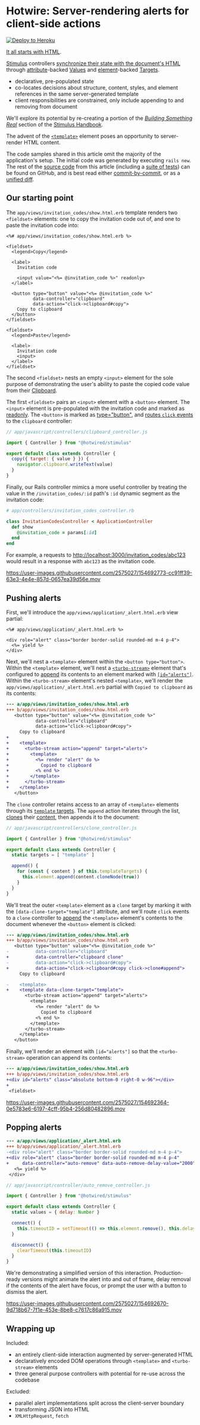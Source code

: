 # Hotwire: Server-rendering alerts for client-side actions

[![Deploy to Heroku](https://www.herokucdn.com/deploy/button.png)][heroku-deploy-app]

[heroku-deploy-app]: https://heroku.com/deploy?template=https://github.com/thoughtbot/hotwire-example-template/tree/hotwire-example-button-alert-template

[It all starts with HTML][].

[Stimulus][] controllers [synchronize their state with the document's
HTML][stimulus-state] through [attribute][]-backed [Values][] and
[element][]-backed [Targets][].

* declarative, pre-populated state
* co-locates decisions about structure, content, styles, and element references
  in the same server-generated template
* client responsibilities are constrained, only include appending to and
  removing from document

We'll explore its potential by re-creating a portion of the [_Building Something
Real_][] section of the [Stimulus Handbook][].

The advent of the [`<template>`][template] element poses an opportunity to
server-render HTML content.

[It All Starts With HTML]: https://stimulus.hotwired.dev/handbook/hello-stimulus#it-all-starts-with-html
[Stimulus]: https://stimulus.hotwired.dev/
[stimulus-state]: https://stimulus.hotwired.dev/handbook/managing-state
[attribute]: https://developer.mozilla.org/en-US/docs/Web/HTML/Attributes
[element]: https://developer.mozilla.org/en-US/docs/Web/HTML/Element
[Values]: https://stimulus.hotwired.dev/handbook/managing-state#using-values
[Targets]: https://stimulus.hotwired.dev/reference/targets
[template]: https://developer.mozilla.org/en-US/docs/Web/HTML/Element/template
[_Building Something Real_]: https://stimulus.hotwired.dev/handbook/building-something-real
[Stimulus Handbook]: https://stimulus.hotwired.dev/handbook/introduction

The code samples shared in this article omit the majority of the application's
setup. The initial code was generated by executing `rails new`. The rest of the
[source code][] from this article (including a [suite of tests][]) can be found
on GitHub, and is best read either [commit-by-commit][], or as a [unified
diff][].

[source code]: https://github.com/thoughtbot/hotwire-example-template/tree/hotwire-example-button-alert-template
[suite of tests]: https://github.com/thoughtbot/hotwire-example-template/tree/hotwire-example-button-alert-template
[commit-by-commit]: https://github.com/thoughtbot/hotwire-example-template/commits/hotwire-example-button-alert-template
[unified diff]: https://github.com/thoughtbot/hotwire-example-template/compare/hotwire-example-button-alert-template

## Our starting point

The `app/views/invitation_codes/show.html.erb` template renders two `<fieldset>`
elements: one to copy the invitation code out of, and one to paste the
invitation code into:

```erb
<%# app/views/invitation_codes/show.html.erb %>

<fieldset>
  <legend>Copy</legend>

  <label>
    Invitation code

    <input value="<%= @invitation_code %>" readonly>
  </label>

  <button type="button" value="<%= @invitation_code %>"
          data-controller="clipboard"
          data-action="click->clipboard#copy">
    Copy to clipboard
  </button>
</fieldset>

<fieldset>
  <legend>Paste</legend>

  <label>
    Invitation code
    <input>
  </label>
</fieldset>
```

The second `<fieldset>` nests an empty `<input>` element for the sole purpose of
demonstrating the user's ability to paste the copied code value from their
[Clipboard][].

The first `<fieldset>` pairs an `<input>` element with a `<button>` element. The
`<input>` element is pre-populated with the invitation code and marked as
[readonly][]. The `<button>` is marked as [type="button"][], and [routes `click`
events][stimulus-actions] to the `clipboard` controller:

[type="button"]: https://developer.mozilla.org/en-US/docs/Web/HTML/Element/button#attr-type
[readonly]: https://developer.mozilla.org/en-US/docs/Web/HTML/Attributes/readonly
[Clipboard]: https://developer.mozilla.org/en-US/docs/Web/API/Clipboard
[stimulus-actions]: https://stimulus.hotwired.dev/reference/actions

```javascript
// app/javascript/controllers/clipboard_controller.js

import { Controller } from "@hotwired/stimulus"

export default class extends Controller {
  copy({ target: { value } }) {
    navigator.clipboard.writeText(value)
  }
}
```

Finally, our Rails controller mimics a more useful controller by treating the
value in the `/invitation_codes/:id` path's `:id` dynamic segment as the
invitation code:

```ruby
# app/controllers/invitation_codes_controller.rb

class InvitationCodesController < ApplicationController
  def show
    @invitation_code = params[:id]
  end
end
```

For example, a requests to <http://localhost:3000/invitation_codes/abc123> would
result in a response with `abc123` as the invitation code.

https://user-images.githubusercontent.com/2575027/154692773-cc91ff39-63e3-4e4e-857d-0657ea39d56e.mov

## Pushing alerts

First, we'll introduce the `app/views/application/_alert.html.erb` view partial:

```erb
<%# app/views/application/_alert.html.erb %>

<div role="alert" class="border border-solid rounded-md m-4 p-4">
  <%= yield %>
</div>
```

Next, we'll nest a `<template>` element within the `<button type="button">`.
Within the `<template>` element, we'll nest a [`<turbo-stream>`][turbo-stream]
element that's configured to [append][] its contents to an element marked with
[`[id="alerts"]`][id-attr]. Within the `<turbo-stream>` element's nested
`<template>`, we'll render the `app/views/application/_alert.html.erb` partial
with `Copied to clipboard` as its contents:

[turbo-stream]: https://turbo.hotwired.dev/reference/streams
[append]: https://developer.mozilla.org/en-US/docs/Web/API/Element/append
[id-attr]: https://developer.mozilla.org/en-US/docs/Web/HTML/Global_attributes/id

```diff
--- a/app/views/invitation_codes/show.html.erb
+++ b/app/views/invitation_codes/show.html.erb
   <button type="button" value="<%= @invitation_code %>"
           data-controller="clipboard"
           data-action="click->clipboard#copy">
     Copy to clipboard
+
+    <template>
+      <turbo-stream action="append" target="alerts">
+        <template>
+          <%= render "alert" do %>
+            Copied to clipboard
+          <% end %>
+        </template>
+      </turbo-stream>
+    </template>
   </button>
```

The `clone` controller retains access to an array of `<template>` elements
through its [`template` targets][stimulus-target]. The `append` action iterates
through the list, [clones][cloneNode] their [content][template-content], then
appends it to the document:

[template-content]: https://developer.mozilla.org/en-US/docs/Web/API/HTMLTemplateElement/content
[cloneNode]: https://developer.mozilla.org/en-US/docs/Web/API/Node/cloneNode
[stimulus-target]: https://stimulus.hotwired.dev/reference/targets

```javascript
// app/javascript/controllers/clone_controller.js

import { Controller } from "@hotwired/stimulus"

export default class extends Controller {
  static targets = [ "template" ]

  append() {
    for (const { content } of this.templateTargets) {
      this.element.append(content.cloneNode(true))
    }
  }
}
```

We'll treat the outer `<template>` element as a `clone` target by marking it
with the `[data-clone-target="template"]` attribute, and we'll route `click`
events to a `clone` controller to [append][] the `<template>` element's contents
to the document whenever the `<button>` element is clicked:

```diff
--- a/app/views/invitation_codes/show.html.erb
+++ b/app/views/invitation_codes/show.html.erb
   <button type="button" value="<%= @invitation_code %>"
-          data-controller="clipboard"
+          data-controller="clipboard clone"
-          data-action="click->clipboard#copy">
+          data-action="click->clipboard#copy click->clone#append">
     Copy to clipboard

-    <template>
+    <template data-clone-target="template">
       <turbo-stream action="append" target="alerts">
         <template>
           <%= render "alert" do %>
             Copied to clipboard
           <% end %>
         </template>
       </turbo-stream>
     </template>
   </button>
```

Finally, we'll render an element with `[id="alerts"]` so that the
`<turbo-stream>` operation can append its contents:

```diff
--- a/app/views/invitation_codes/show.html.erb
+++ b/app/views/invitation_codes/show.html.erb
+<div id="alerts" class="absolute bottom-0 right-0 w-96"></div>
+
 <fieldset>
```

https://user-images.githubusercontent.com/2575027/154692364-0e5783e6-6197-4cff-95b4-256d80482896.mov

## Popping alerts

```diff
--- a/app/views/application/_alert.html.erb
+++ b/app/views/application/_alert.html.erb
-<div role="alert" class="border border-solid rounded-md m-4 p-4">
+<div role="alert" class="border border-solid rounded-md m-4 p-4"
+     data-controller="auto-remove" data-auto-remove-delay-value="2000">
   <%= yield %>
 </div>
```

```javascript
// app/javascript/controller/auto_remove_controller.js

import { Controller } from "@hotwired/stimulus"

export default class extends Controller {
  static values = { delay: Number }

  connect() {
    this.timeoutID = setTimeout(() => this.element.remove(), this.delayValue)
  }

  disconnect() {
    clearTimeout(this.timeoutID)
  }
}
```

We're demonstrating a simplified version of this interaction. Production-ready
versions might animate the alert into and out of frame, delay removal if the
contents of the alert have focus, or prompt the user with a button to dismiss
the alert.

https://user-images.githubusercontent.com/2575027/154692670-9d718b67-7f1e-453e-8be8-c7617c86a915.mov

## Wrapping up

Included:

* an entirely client-side interaction augmented by server-generated HTML
* declaratively encoded DOM operations through `<template>` and `<turbo-stream>`
  elements
* three general purpose controllers with potential for re-use across the
  codebase

Excluded:

* parallel alert implementations split across the client-server boundary
* transforming JSON into HTML
* `XMLHttpRequest`, `fetch`
